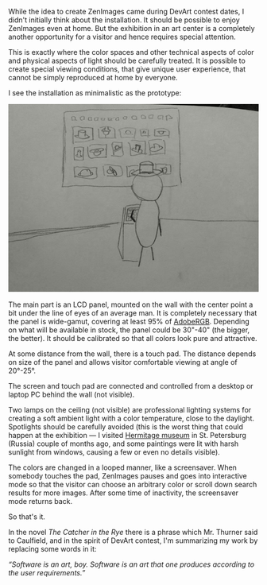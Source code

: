 While the idea to create ZenImages came during DevArt contest dates, I didn't initially think about the installation. It should be possible to enjoy ZenImages even at home. But the exhibition in an art center is a completely another opportunity for a visitor and hence requires special attention.

This is exactly where the color spaces and other technical aspects of color and physical aspects of light should be carefully treated. It is possible to create special viewing conditions, that give unique user experience, that cannot be simply reproduced at home by everyone.

I see the installation as minimalistic as the prototype:

![Installation](../project_images/installation.jpeg?raw=true)

The main part is an LCD panel, mounted on the wall with the center point a bit under the line of eyes of an average man. It is completely necessary that the panel is wide-gamut, covering at least 95% of [AdobeRGB](http://en.wikipedia.org/wiki/Adobe_RGB_color_space). Depending on what will be available in stock, the panel could be 30"-40" (the bigger, the better). It should be calibrated so that all colors look pure and attractive.

At some distance from the wall, there is a touch pad. The distance depends on size of the panel and allows visitor comfortable viewing at angle of 20°-25°.

The screen and touch pad are connected and controlled from a desktop or laptop PC behind the wall (not visible). 

Two lamps on the ceiling (not visible) are professional lighting systems for creating a soft ambient light with a color temperature, close to the daylight. Spotlights should be carefully avoided (this is the worst thing that could happen at the exhibition — I visited [Hermitage museum](http://www.hermitagemuseum.org/) in St. Petersburg (Russia) couple of months ago, and some paintings were lit with harsh sunlight from windows, causing a few or even no details visible).

The colors are changed in a looped manner, like a screensaver. When somebody touches the pad, ZenImages pauses and goes into interactive mode so that the visitor can choose an arbitrary color or scroll down search results for more images. After some time of inactivity, the screensaver mode returns back.

So that's it.

In the novel _The Catcher in the Rye_ there is a phrase which Mr. Thurner said to Caulfield, and in the spirit of DevArt contest, I'm summarizing my work by replacing some words in it:

_“Software is an art, boy. Software is an art that one produces according to the user requirements.”_
